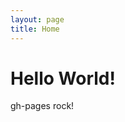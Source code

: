 ```yaml
---
layout: page
title: Home
---
```


<html>
    <body>
        <h1>Hello World!</h1>
        <p>gh-pages rock!</p>
    </body>
</html>
